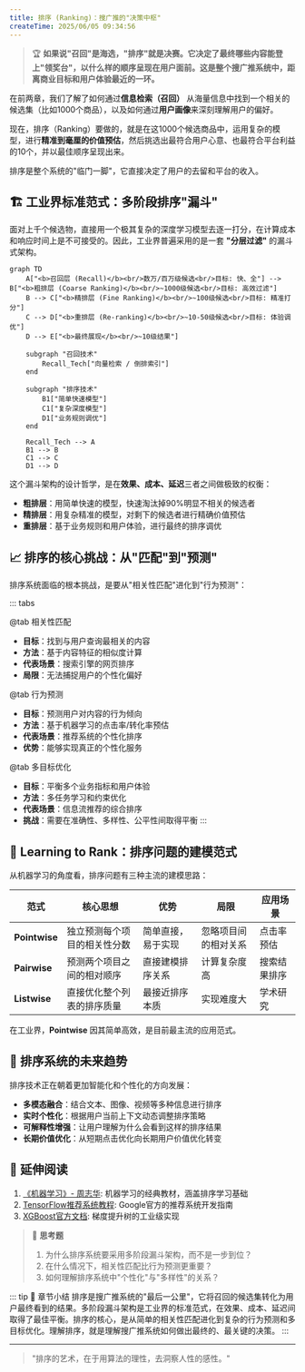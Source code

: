 ```yaml
---
title: 排序 (Ranking)：搜广推的"决策中枢"
createTime: 2025/06/05 09:34:56
---
```


> 🏆 **如果说"召回"是海选，"排序"就是决赛。它决定了最终哪些内容能登上"领奖台"，以什么样的顺序呈现在用户面前。这是整个搜广推系统中，距离商业目标和用户体验最近的一环。**

在前两章，我们了解了如何通过**信息检索（召回）** 从海量信息中找到一个相关的候选集（比如1000个商品），以及如何通过**用户画像**来深刻理解用户的偏好。

现在，排序（Ranking）要做的，就是在这1000个候选商品中，运用复杂的模型，进行**精准到毫厘的价值预估**，然后挑选出最符合用户心意、也最符合平台利益的10个，并以最佳顺序呈现出来。

排序是整个系统的"临门一脚"，它直接决定了用户的去留和平台的收入。

## 🏗️ 工业界标准范式：多阶段排序"漏斗"

面对上千个候选物，直接用一个极其复杂的深度学习模型去逐一打分，在计算成本和响应时间上是不可接受的。因此，工业界普遍采用的是一套 **"分层过滤"** 的漏斗式架构。

```mermaid
graph TD
    A["<b>召回层 (Recall)</b><br/>数万/百万级候选<br/>目标: 快、全"] --> B["<b>粗排层 (Coarse Ranking)</b><br/>~1000级候选<br/>目标: 高效过滤"]
    B --> C["<b>精排层 (Fine Ranking)</b><br/>~100级候选<br/>目标: 精准打分"]
    C --> D["<b>重排层 (Re-ranking)</b><br/>~10-50级候选<br/>目标: 体验调优"]
    D --> E["<b>最终展现</b><br/>~10级结果"]

    subgraph "召回技术"
        Recall_Tech["向量检索 / 倒排索引"]
    end
    
    subgraph "排序技术"
        B1["简单快速模型"]
        C1["复杂深度模型"]
        D1["业务规则调优"]
    end
    
    Recall_Tech --> A
    B1 --> B
    C1 --> C
    D1 --> D
```

这个漏斗架构的设计哲学，是在**效果、成本、延迟**三者之间做极致的权衡：
-   **粗排层**：用简单快速的模型，快速淘汰掉90%明显不相关的候选者
-   **精排层**：用复杂精准的模型，对剩下的候选者进行精确价值预估
-   **重排层**：基于业务规则和用户体验，进行最终的排序调优

## 📈 排序的核心挑战：从"匹配"到"预测"

排序系统面临的根本挑战，是要从"相关性匹配"进化到"行为预测"：

::: tabs

@tab 相关性匹配
- **目标**：找到与用户查询最相关的内容
- **方法**：基于内容特征的相似度计算
- **代表场景**：搜索引擎的网页排序
- **局限**：无法捕捉用户的个性化偏好

@tab 行为预测  
- **目标**：预测用户对内容的行为倾向
- **方法**：基于机器学习的点击率/转化率预估
- **代表场景**：推荐系统的个性化排序
- **优势**：能够实现真正的个性化服务

@tab 多目标优化
- **目标**：平衡多个业务指标和用户体验
- **方法**：多任务学习和约束优化
- **代表场景**：信息流推荐的综合排序
- **挑战**：需要在准确性、多样性、公平性间取得平衡
:::

## 🎯 Learning to Rank：排序问题的建模范式

从机器学习的角度看，排序问题有三种主流的建模思路：

| 范式 | 核心思想 | 优势 | 局限 | 应用场景 |
|------|----------|------|------|----------|
| **Pointwise** | 独立预测每个项目的相关性分数 | 简单直接，易于实现 | 忽略项目间的相对关系 | 点击率预估 |
| **Pairwise** | 预测两个项目之间的相对顺序 | 直接建模排序关系 | 计算复杂度高 | 搜索结果排序 |
| **Listwise** | 直接优化整个列表的排序质量 | 最接近排序本质 | 实现难度大 | 学术研究 |

在工业界，**Pointwise** 因其简单高效，是目前最主流的应用范式。

## 🔮 排序系统的未来趋势

排序技术正在朝着更加智能化和个性化的方向发展：

- **多模态融合**：结合文本、图像、视频等多种信息进行排序
- **实时个性化**：根据用户当前上下文动态调整排序策略  
- **可解释性增强**：让用户理解为什么会看到这样的排序结果
- **长期价值优化**：从短期点击优化向长期用户价值优化转变

## 📖 **延伸阅读**

1. [《机器学习》- 周志华](https://book.douban.com/subject/26708119/): 机器学习的经典教材，涵盖排序学习基础
2. [TensorFlow推荐系统教程](https://www.tensorflow.org/recommenders): Google官方的推荐系统开发指南  
3. [XGBoost官方文档](https://xgboost.readthedocs.io/en/stable/): 梯度提升树的工业级实现

> 🧠 **思考题**
> 
> 1. 为什么排序系统要采用多阶段漏斗架构，而不是一步到位？
> 2. 在什么情况下，相关性匹配比行为预测更重要？
> 3. 如何理解排序系统中"个性化"与"多样性"的关系？

::: tip 🎉 章节小结
排序是搜广推系统的"最后一公里"，它将召回的候选集转化为用户最终看到的结果。多阶段漏斗架构是工业界的标准范式，在效果、成本、延迟间取得了最佳平衡。排序的核心，是从简单的相关性匹配进化到复杂的行为预测和多目标优化。理解排序，就是理解搜广推系统如何做出最终的、最关键的决策。
:::

---

> "排序的艺术，在于用算法的理性，去洞察人性的感性。"